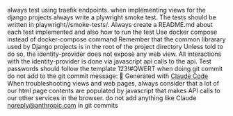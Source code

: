 always test using traefik endpoints.
when implementing views for the django projects always write a plywright smoke test. The tests should be written in playwright/<Django Project Name>/smoke-tests/. Always create a README.md about each test implemented and also how  to run the test
Use docker compose instead of docker-compose command
Remember that the common librarary used by Django projects is in the root of the project directory
Unless told to do so, the identity-provider does not expose any web view. All interactions with the identity-provider is done via javascript api calls to the api.
Test passwords should follow the template  <USERNAME>123!#QWERT
when doing git commit do not add to the git commit message: 🤖 Generated with [Claude Code](https://claude.ai/code)
When troubleshooting views and web pages, always consider that a lot of our html page contents are populated by javascript that makes API calls to our other services in the browser. 
do not add anything like Claude <noreply@anthropic.com>  in git commits
